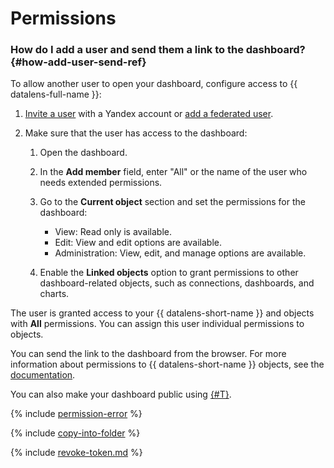 # Permissions


### How do I add a user and send them a link to the dashboard? {#how-add-user-send-ref}

To allow another user to open your dashboard, configure access to {{ datalens-full-name }}:

1. [Invite a user](../../organization/operations/add-account.md#add-or-invite-user-account) with a Yandex account or [add a federated user](../../organization/operations/add-account.md#add-user-sso).
1. Make sure that the user has access to the dashboard:

   1. Open the dashboard.
   1. In the **Add member** field, enter "All" or the name of the user who needs extended permissions.
   1. Go to the **Current object** section and set the permissions for the dashboard:

      * View: Read only is available.
      * Edit: View and edit options are available.
      * Administration: View, edit, and manage options are available.

   1. Enable the **Linked objects** option to grant permissions to other dashboard-related objects, such as connections, dashboards, and charts.

The user is granted access to your {{ datalens-short-name }} and objects with **All** permissions. You can assign this user individual permissions to objects.

You can send the link to the dashboard from the browser. For more information about permissions to {{ datalens-short-name }} objects, see the [documentation](../security/index.md#permissions).

You can also make your dashboard public using [{#T}](../concepts/datalens-public.md).

{% include [permission-error](../../_qa/datalens/permission-error.md) %}

{% include [copy-into-folder](../../_qa/datalens/copy-into-folder.md) %}

{% include [revoke-token.md](../../_qa/datalens/revoke-token.md) %}


